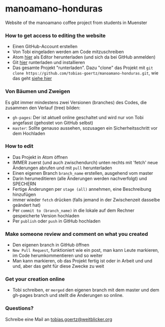 # manoamano-honduras
Website of the manoamano coffee project from students in Muenster

### How to get access to editing the website
- Einen GitHub-Account erstellen
- Von Tobi eingeladen werden am Code mitzuschreiben
- Atom [hier](https://atom.io/) als Editor herunterladen (und sich da bei GitHub anmelden)
- Git [hier](https://git-scm.com/book/en/v2/Getting-Started-Installing-Git) runterladen und installieren
- Das gesamte Projekt "runterladen". Dazu "clone" das Projekt mit `git clone https://github.com/tobias-goertz/manoamano-honduras.git`, wie das geht [siehe hier](https://git-scm.com/book/de/v1/Git-Grundlagen-Ein-Git-Repository-anlegen#Ein-existierendes-Repository-klonen)

### Von Bäumen und Zweigen
Es gibt immer mindestens zwei Versionen (branches) des Codes, die zusammen den Verlauf (tree) bilden:
- `gh-pages`: Der ist aktuell online geschaltet und wird nur von Tobi angefasst (gehostet von GitHub selbst)
- `master`: Sollte genauso aussehen, sozusagen ein Sicherheitsschritt vor dem Hochladen

### How to edit
- Das Projekt in Atom öffnen
- IMMER zuerst (und auch zwischendurch) unten rechts mit 'fetch' neue Änderungen abrufen und mit `pull` herunterladen
- Einen eigenen Branch `branch_name` erstellen, ausgehend vom master
- Darin herumeditieren (alle Änderungen werden nachverfolgt) und SPECHERN
- Fertige Änderungen per `stage (all)` annehmen, eine Beschreibung hinzufügen
- immer wieder `fetch` drücken (falls jemand in der Zwischenzeit dasselbe geändert hat)
- Per `commit to (branch_name)` in die lokale auf dem Rechner gespeicherte Version hochladen
- Per `publish` oder `push` in GitHub hochladen

### Make someone review and comment on what you created
- Den eigenen branch  in GitHub öffnen
- `New Pull Request`, funktioniert wie ein post, man kann Leute markieren, im Code herumkommentieren und so weiter
- Man kann markieren, ob das Projekt fertig ist oder in Arbeit und und und, aber das geht für diese Zwecke zu weit

### Get your creation online
- Tobi schreiben, er `merged` den eigenen branch mit dem master und dem gh-pages branch und stellt die Änderungen so online.

### Questions?
Schreibe eine Mail an tobias.goertz@weitblicker.org
